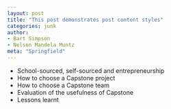 ```yaml
---
layout: post
title: "This post demonstrates post content styles"
categories: junk
author:
- Bart Simpson
- Nelson Mandela Muntz
meta: "Springfield"
---
```


- School-sourced, self-sourced and entrepreneurship
- How to choose a Capstone project
- How to choose a Capstone team
- Evaluation of the usefulness of Capstone
- Lessons learnt